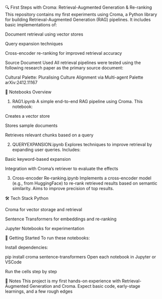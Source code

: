 🔍 First Steps with Croma: Retrieval-Augmented Generation & Re-ranking
This repository contains my first experiments using Croma, a Python library for building Retrieval-Augmented Generation (RAG) pipelines. It includes basic implementations of:

Document retrieval using vector stores

Query expansion techniques

Cross-encoder re-ranking for improved retrieval accuracy

Source Document Used
All retrieval pipelines were tested using the following research paper as the primary source document:

Cultural Palette: Pluralising Culture Alignment via Multi-agent Palette
arXiv:2412.11167


📁 Notebooks Overview
1. RAG1.ipynb
A simple end-to-end RAG pipeline using Croma. This notebook:

Creates a vector store

Stores sample documents

Retrieves relevant chunks based on a query

2. QUERYEXPANSION.ipynb
Explores techniques to improve retrieval by expanding user queries. Includes:

Basic keyword-based expansion

Integration with Croma’s retriever to evaluate the effects

3. Cross-encoder Re-ranking.ipynb
Implements a cross-encoder model (e.g., from HuggingFace) to re-rank retrieved results based on semantic similarity. Aims to improve precision of top results.

🛠️ Tech Stack
Python

Croma for vector storage and retrieval

Sentence Transformers for embeddings and re-ranking

Jupyter Notebooks for experimentation

🚀 Getting Started
To run these notebooks:

Install dependencies:


pip install croma sentence-transformers
Open each notebook in Jupyter or VSCode

Run the cells step by step

🧠 Notes
This project is my first hands-on experience with Retrieval-Augmented Generation and Croma. Expect basic code, early-stage learnings, and a few rough edges
